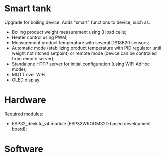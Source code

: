 # Smart tank

Upgrade for boiling device. Adds "smart" functions to device, such as:

- Boiling product weight measurement using 3 load cells;
- Heater control using PWM;
- Measurement product temperature with several DS18B20 sensors;
- Automatic mode (stabilizing product temperature with PID regulator until weight not ritched setpoint) or remote mode (device can be controlled from remote server);
- Standalone HTTP server for initial configuration (using WiFi AdHoc mode);
- MQTT over WiFi;
- OLED display.

# Hardware

Required modules:

- ESP32_devkitc_v4 module (ESP32WROOM32D based development board);

# Software
